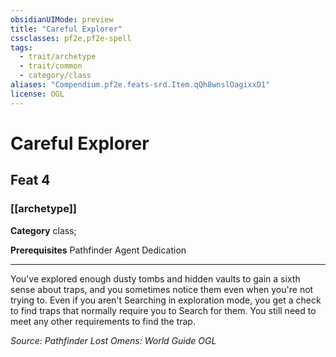 ```yaml
---
obsidianUIMode: preview
title: "Careful Explorer"
cssclasses: pf2e,pf2e-spell
tags:
  - trait/archetype
  - trait/common
  - category/class
aliases: "Compendium.pf2e.feats-srd.Item.qQh8wnslOagixxD1"
license: OGL
---
```

# Careful Explorer
## Feat 4
### [[archetype]]

**Category** class; 



**Prerequisites** Pathfinder Agent Dedication
* * *
You've explored enough dusty tombs and hidden vaults to gain a sixth sense about traps, and you sometimes notice them even when you're not trying to. Even if you aren't Searching in exploration mode, you get a check to find traps that normally require you to Search for them. You still need to meet any other requirements to find the trap.

*Source: Pathfinder Lost Omens: World Guide*
*OGL*